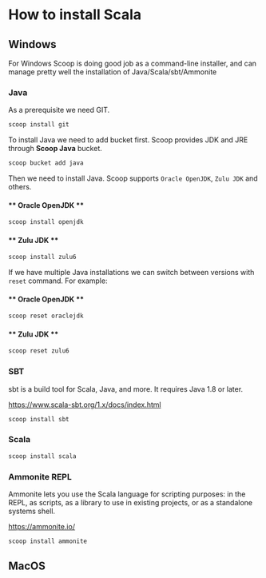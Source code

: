 # How to install Scala

## Windows

For Windows Scoop is doing good job as a command-line installer, and can manage pretty well the installation of Java/Scala/sbt/Ammonite

### Java

As a prerequisite we need GIT.

```powershell
scoop install git
```

To install Java we need to add bucket first. Scoop provides JDK and JRE through **Scoop Java** bucket.

```powershell
scoop bucket add java
```

Then we need to install Java. Scoop supports `Oracle OpenJDK`, `Zulu JDK` and others.

<!-- tabs:start -->

#### ** Oracle OpenJDK **

```powershell
scoop install openjdk
```

#### ** Zulu JDK **

```powershell
scoop install zulu6
```

<!-- tabs:end -->

If we have multiple Java installations we can switch between versions with `reset` command. For example:

<!-- tabs:start -->

#### ** Oracle OpenJDK **

```powershell
scoop reset oraclejdk
```

#### ** Zulu JDK **

```powershell
scoop reset zulu6
```

<!-- tabs:end -->

### SBT

sbt is a build tool for Scala, Java, and more. It requires Java 1.8 or later.

<https://www.scala-sbt.org/1.x/docs/index.html>

```powershell
scoop install sbt
```

### Scala

```powershell
scoop install scala
```

### Ammonite REPL

Ammonite lets you use the Scala language for scripting purposes: in the REPL, as scripts, as a library to use in existing projects, or as a standalone systems shell.

<https://ammonite.io/>

```powershell
scoop install ammonite
```

## MacOS
